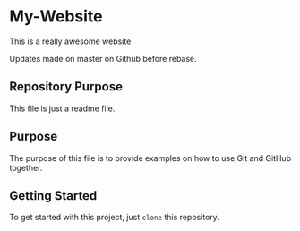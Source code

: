 # My-Website

This is a really awesome website

Updates made on master on Github before rebase.

## Repository Purpose

This file is just a readme file.

## Purpose

The purpose of this file is to provide examples
on how to use Git and GitHub together.

## Getting Started

To get started with this project, just `clone` this repository.
